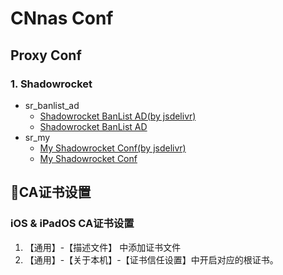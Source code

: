 # CNnas Conf

## Proxy Conf
### 1. Shadowrocket
- sr_banlist_ad
    - [Shadowrocket BanList AD(by jsdelivr)](https://cdn.jsdelivr.net/gh/cnnas/conf/proxy/sr_banlist_ad.conf)
    - [Shadowrocket BanList AD](https://raw.githubusercontent.com/cnnas/conf/master/proxy/sr_banlist_ad.conf)
- sr_my
    - [My Shadowrocket Conf(by jsdelivr)](https://cdn.jsdelivr.net/gh/cnnas/conf/proxy/sr_my.conf)
    - [My Shadowrocket Conf](https://raw.githubusercontent.com/cnnas/conf/master/proxy/sr_my.conf)


## CA证书设置
### iOS & iPadOS CA证书设置
1. 【通用】-【描述文件】 中添加证书文件
2. 【通用】-【关于本机】-【证书信任设置】中开启对应的根证书。
